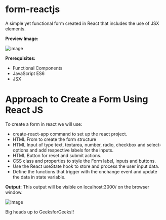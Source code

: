 # form-reactjs
A simple yet functional form created in React that includes the use of JSX elements. 

**Preview Image:**

![image](https://github.com/user-attachments/assets/129cd4d6-4d22-4a7a-ba4b-02070c9c4dd9)

**Prerequisites:**
- Functional Components
- JavaScript ES6
- JSX

# Approach to Create a Form Using React JS
To create a form in react we will use:
- create-react-app command to set up the react project.
- HTML From to create the form structure
- HTML Input of type text, textarea, number, radio, checkbox and select-options and add respective labels for the inputs.
- HTML Button for reset and submit actions.
- CSS class and properties to style the Form label, inputs and buttons.
- Use the React useState hook to store and process the user input data.
- Define the functions that trigger with the onchange event and update the data in state variable.

**Output:** This output will be visible on localhost:3000/ on the browser window.

![image](https://github.com/user-attachments/assets/f11bdff0-21d2-41be-8510-2b7154483620)

Big heads up to GeeksforGeeks!!
